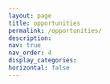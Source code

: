 ```yaml
---
layout: page
title: opportunities
permalink: /opportunities/
description: 
nav: true
nav_order: 4
display_categories: 
horizontal: false
---
```

